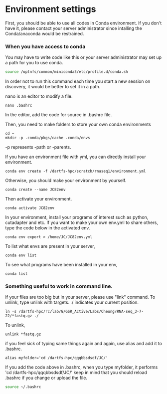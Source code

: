 # Environment settings

First, you should be able to use all codes in Conda environment.
If you don't have it, please contact your server administrator since intalling the Conda/anaconda would be restrained.

### When you have access to conda

You may have to write code like this or your server administrator may set up a path for you to use conda.

```bash
source /optnfs/common/miniconda3/etc/profile.d/conda.sh
```

In order not to run this command each time you start a new session on discovery, it would be better to set it in a path.

nano is an editor to modify a file.
```
nano .bashrc
```
In the editor, add the code for source in .bashrc file.

Then, you need to make folders to store your own conda environments

```
cd ~
mkdir -p .conda/pkgs/cache .conda/envs
```
-p represents -path or -parents.

If you have an environment file with yml, you can directly install your environment.

```
conda env create -f /dartfs-hpc/scratch/rnaseq1/environment.yml
```

Otherwise, you should make your environment by yourself.

```
conda create --name JC82env
```
Then activate your environment.
```
conda activate JC82env
```
In your environment, install your programs of interest such as python, cutadapter and etc.
If you want to make your own env.yml to share others, type the code below in the activated env.

```
conda env export > /home/JC/JC82env.yml
```
To list what envs are present in your server,
```
conda env list
```
To see what programs have been installed in your env,
```
conda list
```

### Something useful to work in command line.

If your files are too big but in your server, please use "link" command. To unlink, type unlink with targets.
./ indicates your current position.
```
ln -s /dartfs-hpc/rc/lab/G/GSR_Active/Labs/Cheung/RNA-seq_3-7-22/*fastq.gz ./
```
To unlink,
```
unlink *fastq.gz
```

if you feel sick of typing same things again and again, use alias and add it to .bashrc.
```
alias myfolder='cd /dartfs-hpc/qqqbbsdsdf/JC/'
```

If you add the code above in .bashrc, when you type myfolder, it performs 'cd /dartfs-hpc/qqqbbsdsdf/JC/'
keep in mind that you should reload .bashrc if you change or upload the file.
```bash
source ~/.bashrc
```





